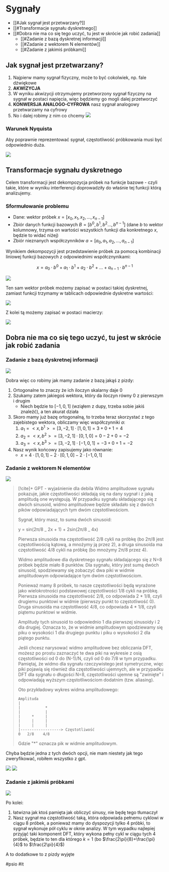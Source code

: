 # Sygnały

- [[#Jak sygnał jest przetwarzany?]]
- [[#Transformacje sygnału dyskretnego]]
- [[#Dobra nie ma co się tego uczyć, tu jest w skrócie jak robić zadania]]
  - [[#Zadanie z bazą dyskretnej informacji]]
  - [[#Zadanie z wektorem N elementów]]
  - [[#Zadanie z jakimiś próbkami]]

## Jak sygnał jest przetwarzany?

1. Najpierw mamy sygnał fizyczny, może to być cokolwiek, np. fale dźwiękowe
2. **AKWIZYCJA**
3. W wyniku akwizycji otrzymujemy przetworzony sygnał fizyczny na sygnał w postaci napięcia, więc będziemy go mogli dalej przetworzyć
4. **KONWERSJA ANALOGO-CYFROWA** nasz sygnał analogowy przetwarzamy na cyfrowy
5. No i dalej robimy z nim co chcemy
   ![](https://i.imgur.com/nBWC7Eb.png)

### Warunek Nyquista

Aby poprawnie reprezentować sygnał, częstotliwość próbkowania musi być odpowiednio duża.

![](https://i.imgur.com/rgrEYL4.png)

## Transformacje sygnału dyskretnego

Celem transformacji jest dekompozycja próbek na funkcje bazowe - czyli takie, które w wyniku interferencji doprowadziły do właśnie tej funkcji którą analizujemy.

### Sformułowanie problemu

- Dane: wektor próbek $x=[x_{0},x_{1},x_{2},...,x_{n-1}]$
- Zbiór danych funkcji bazowych $B=[b^{0},b^{1},b^{2}...,b^{n-1}]$ (dane $b$ to wektor kolumnowy, trzyma on wartości wszystkich funkcji dla konkretnego $x$, będzie to widać niżej)
- Zbiór nieznanych współczynników $a=[a_0,a_1,a_2,...,a_{n-1}]$

Wynikiem dekompozycji jest przedstawienie próbek za pomocą kombinacji liniowej funkcji bazowych z odpowiednimi współcznynikami:

$$x=a_{0}\cdot b^{0}+a_{1}\cdot b^{1}+a_{2}\cdot b^{2}+...+a_{n-1}\cdot b^{n-1}$$

![](https://i.imgur.com/xrJVvWT.png)

Ten sam wektor próbek możemy zapisać w postaci takiej dyskretnej, zamiast funkcji trzymamy w tablicach odpowiednie dyskretne wartości:

![](https://i.imgur.com/MMFH0m4.png)

Z kolei tą możemy zapisać w postaci macierzy:

![](https://i.imgur.com/Qec0tiU.png)

## Dobra nie ma co się tego uczyć, tu jest w skrócie jak robić zadania

### Zadanie z bazą dyskretnej informacji

![](https://i.imgur.com/CThHKVl.png)

Dobra więc co robimy jak mamy zadanie z bazą jakąś z pizdy:

1. Ortogonalne to znaczy że ich iloczyn skalarny daje 0
2. Szukamy zatem jakiegoś wektora, który da iloczyn równy 0 z pierwszym i drugim
   - Niech będzie to $[-1,0,1]$ (wziąłem z dupy, trzeba sobie jakiś znaleźć), a ten akurat działa
3. Skoro mamy już bazę ortogonalną, to trzeba teraz skorzystać z tego zajebistego wektora, obliczamy więc współczynniki $a$:
   1. $a_{1}=<x,b^{1}>=[3,-2,1]\cdot[1,0,1]=3+0+1=4$
   2. $a_{2}=<x,b^{2}>=[3,-2,1]\cdot[0,1,0]=0-2+0=-2$
   3. $a_{3}=<x,b^{3}>=[3,-2,1]\cdot[-1,0,1]=-3+0+1=-2$
4. Nasz wynik końcowy zapisujemy jako równanie:
   - $x=4\cdot[1,0,1]-2\cdot[0,1,0]-2\cdot[-1,0,1]$

### Zadanie z wektorem N elementów

![](https://i.imgur.com/crOGKAH.png)

> [!cite]+ GPT - wyjaśnienie dla debila
> Widmo amplitudowe sygnału pokazuje, jakie częstotliwości składają się na dany sygnał i z jaką amplitudą one występują. W przypadku sygnału składającego się z dwóch sinusoid, widmo amplitudowe będzie składało się z dwóch pików odpowiadających tym dwóm częstotliwościom.
>
> Sygnał, który masz, to suma dwóch sinusoid:
>
> y = sin(2π/8 _ 2x + 1) + 2sin(2π/8 _ 4x)
>
> Pierwsza sinusoida ma częstotliwość 2/8 cykli na próbkę (bo 2π/8 jest częstotliwością kątową, a mnożymy ją przez 2), a druga sinusoida ma częstotliwość 4/8 cykli na próbkę (bo mnożymy 2π/8 przez 4).
>
> Widmo amplitudowe dla dyskretnego sygnału składającego się z N=8 próbek będzie miało 8 punktów. Dla sygnału, który jest sumą dwóch sinusoid, spodziewamy się zobaczyć dwa piki w widmie amplitudowym odpowiadające tym dwóm częstotliwościom.
>
> Ponieważ mamy 8 próbek, to nasze częstotliwości będą wyrażone jako wielokrotności podstawowej częstotliwości 1/8 cykli na próbkę. Pierwsza sinusoida ma częstotliwość 2/8, co odpowiada 2 \* 1/8, czyli drugiemu punktowi w widmie (pierwszy punkt to częstotliwość 0). Druga sinusoida ma częstotliwość 4/8, co odpowiada 4 \* 1/8, czyli piątemu punktowi w widmie.
>
> Amplitudy tych sinusoid to odpowiednio 1 dla pierwszej sinusoidy i 2 dla drugiej. Oznacza to, że w widmie amplitudowym spodziewamy się piku o wysokości 1 dla drugiego punktu i piku o wysokości 2 dla piątego punktu.
>
> Jeśli chcesz narysować widmo amplitudowe bez obliczania DFT, możesz po prostu zaznaczyć te dwa piki na wykresie z osią częstotliwości od 0 do (N-1)/N, czyli od 0 do 7/8 w tym przypadku. Pamiętaj, że widmo dla sygnału rzeczywistego jest symetryczne, więc piki pojawią się również dla częstotliwości ujemnych, ale w przypadku DFT dla sygnału o długości N=8, częstotliwości ujemne są "zwinięte" i odpowiadają wyższym częstotliwościom dodatnim (tzw. aliasing).
>
> Oto przykładowy wykres widma amplitudowego:
>
> ```
> Amplituda
> |
> |           *
> |           |
> |     *     |
> |     |     |
> |     |     |
> |------------------> Częstotliwość
> 0   2/8    4/8
> ```
>
> Gdzie "\*" oznacza pik w widmie amplitudowym.

Chyba będzie jedna z tych dwóch opcji, nie mam niestety jak tego zweryfikować, robiłem wszystko z gpt.

![](https://i.imgur.com/VqMSZi6.png)
![](https://i.imgur.com/SRPX40b.png)

### Zadanie z jakimiś próbkami

![](https://i.imgur.com/jMTe4QZ.png)

Po kolei:

1. łatwizna jak ktoś pamięta jak obliczyć sinusy, nie będę tego tłumaczył
2. Nasz sygnał ma częstotliwość taką, która odpowiada pełnemu cyklowi w ciągu 8 próbek, a ponieważ mamy do dyspozycji tylko 4 próbki, to sygnał wykonuje pół cyklu w oknie analizy. W tym wypadku najlepiej przyjąć taki komponent DFT, który wykona pełny cykl w ciągu tych 4 próbek, będzie to ten dla którego $k=1$ (bo $\frac{2\pi}{8}+\frac{\pi}{4}$ to $\frac{2\pi}{4}$)

A to dodatkowe to z pizdy wyjęte

#psio #it
